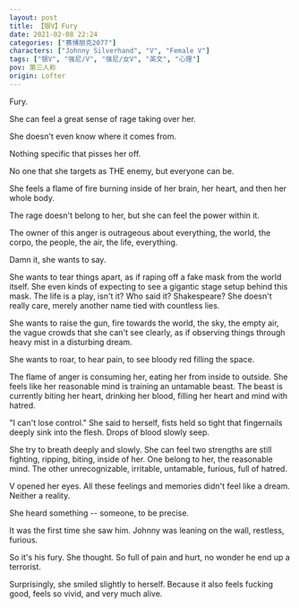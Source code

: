 ```yaml
---
layout: post
title: 【银V】Fury
date: 2021-02-08 22:24
categories: ["赛博朋克2077"]
characters: ["Johnny Silverhand", "V", "Female V"]
tags: ["银V", "强尼/V", "强尼/女V", "英文", "心理"]
pov: 第三人称
origin: Lofter
---
```


Fury.

She can feel a great sense of rage taking over her.

She doesn't even know where it comes from.

Nothing specific that pisses her off.

No one that she targets as THE enemy, but everyone can be.

She feels a flame of fire burning inside of her brain, her heart, and then her whole body.

The rage doesn't belong to her, but she can feel the power within it.

The owner of this anger is outrageous about everything, the world, the corpo, the people, the air, the life, everything. 

Damn it, she wants to say.

She wants to tear things apart, as if raping off a fake mask from the world itself. She even kinds of expecting to see a gigantic stage setup behind this mask. The life is a play, isn't it? Who said it? Shakespeare? She doesn't really care, merely another name tied with countless lies.

She wants to raise the gun, fire towards the world, the sky, the empty air, the vague crowds that she can't see clearly, as if observing things through heavy mist in a disturbing dream.

She wants to roar, to hear pain, to see bloody red filling the space.

The flame of anger is consuming her, eating her from inside to outside. She feels like her reasonable mind is training an untamable beast. The beast is currently biting her heart, drinking her blood, filling her heart and mind with hatred.

"I can't lose control." She said to herself, fists held so tight that fingernails deeply sink into the flesh. Drops of blood slowly seep.

She try to breath deeply and slowly. She can feel two strengths are still fighting, ripping, biting, inside of her. One belong to her, the reasonable mind. The other unrecognizable, irritable, untamable, furious, full of hatred.



V opened her eyes. All these feelings and memories didn't feel like a dream. Neither a reality.

She heard something -- someone, to be precise.

It was the first time she saw him. Johnny was leaning on the wall, restless, furious.

So it's his fury. She thought. So full of pain and hurt, no wonder he end up a terrorist.

Surprisingly, she smiled slightly to herself. Because it also feels fucking good, feels so vivid, and very much alive.